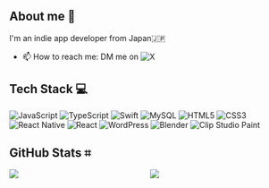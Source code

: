 ## About me 🍉

I'm an indie app developer from Japan🇯🇵

- 📫 How to reach me: DM me on ![X](https://img.shields.io/badge/X-%23000000.svg?style=for-the-badge&logo=X&logoColor=white)

## Tech Stack 💻
![JavaScript](https://img.shields.io/badge/javascript-%23323330.svg?style=for-the-badge&logo=javascript&logoColor=%23F7DF1E)
![TypeScript](https://img.shields.io/badge/typescript-%23007ACC.svg?style=for-the-badge&logo=typescript&logoColor=white)
![Swift](https://img.shields.io/badge/swift-F54A2A?style=for-the-badge&logo=swift&logoColor=white)
![MySQL](https://img.shields.io/badge/mysql-4479A1.svg?style=for-the-badge&logo=mysql&logoColor=white)
![HTML5](https://img.shields.io/badge/html5-%23E34F26.svg?style=for-the-badge&logo=html5&logoColor=white)
![CSS3](https://img.shields.io/badge/css3-%231572B6.svg?style=for-the-badge&logo=css3&logoColor=white)
<br>
![React Native](https://img.shields.io/badge/react_native-%2320232a.svg?style=for-the-badge&logo=react&logoColor=%2361DAFB)
![React](https://img.shields.io/badge/react-%2320232a.svg?style=for-the-badge&logo=react&logoColor=%2361DAFB)
![WordPress](https://img.shields.io/badge/WordPress-%23117AC9.svg?style=for-the-badge&logo=WordPress&logoColor=white)
![Blender](https://img.shields.io/badge/blender-%23F5792A.svg?style=for-the-badge&logo=blender&logoColor=white)
![Clip Studio Paint](https://img.shields.io/badge/ClipStudioPaint-%23CFD3D3.svg?style=for-the-badge&logo=ClipStudioPaint&logoColor=white)

## GitHub Stats ⌗
<div style="display: flex;">
  <div style="width: 50%; height: 100%;">
    <a href="https://github.com/anuraghazra/github-readme-stats">
      <img lign="left" src="https://github-readme-stats-nine-alpha.vercel.app/api?username=signothecat&show_icons=true&count_private=true&theme=node" />
    </a>
  </div>
  <div style="width: 40%; height: 100%;">
    <a href="https://github.com/anuraghazra/convoychat">
      <img align="left" src="https://github-readme-stats-nine-alpha.vercel.app/api/top-langs?username=signothecat&layout=compact&theme=node&langs_count=8" />
    </a>
  </div>
</div>

<!--
- 🔭 I’m currently working on ...
- 🌱 I’m currently learning ...
- 👯 I’m looking to collaborate on ...
- 🤔 I’m looking for help with ...
- 💬 Ask me about ...
- 📫 How to reach me: ...
- 😄 Pronouns: ...
- ⚡ Fun fact: ...
-->
